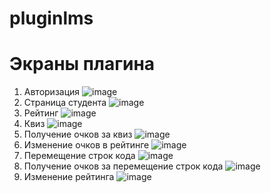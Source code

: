 # pluginlms
# Экраны плагина
1) Авторизация
![image](https://user-images.githubusercontent.com/86924413/200601888-7cfb50a7-d62a-4518-aa63-a700a8c49680.png)
2) Страница студента
![image](https://user-images.githubusercontent.com/86924413/200602101-1602e2fb-1ff0-4fa7-ae53-69cd40eeebe1.png)
3) Рейтинг
![image](https://user-images.githubusercontent.com/86924413/200602179-1ed9c099-aa42-4e20-8ca9-f4e21a20167b.png)
4) Квиз
![image](https://user-images.githubusercontent.com/86924413/200614709-36139226-2cb2-472e-b485-e0e75ce5c1c3.png)
5) Получение очков за квиз
![image](https://user-images.githubusercontent.com/86924413/200602801-c17991a7-005d-4b17-86ab-07de43addc0a.png)
6) Изменение очков в рейтинге
![image](https://user-images.githubusercontent.com/86924413/200603002-ad41feb4-3cf5-4dd9-a52d-ba44d19b463c.png)
7) Перемещение строк кода
![image](https://user-images.githubusercontent.com/86924413/200603131-ce47c86e-431c-4dda-8424-b0c14d1f7323.png)
8) Получение очков за перемещение строк кода
![image](https://user-images.githubusercontent.com/86924413/200603263-ef917a7b-442c-4bbd-9561-e37c44c0f11e.png)
9) Изменение рейтинга
![image](https://user-images.githubusercontent.com/86924413/200603396-f8c1d52f-d92a-45d0-8acc-7683c4e05dd4.png)
